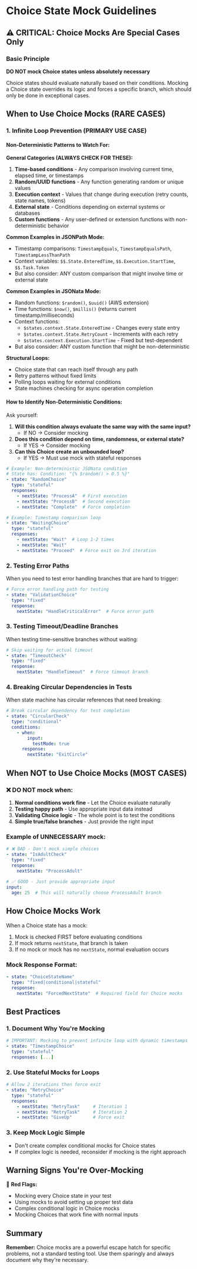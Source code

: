 # Choice State Mock Guidelines

## ⚠️ CRITICAL: Choice Mocks Are Special Cases Only

### Basic Principle
**DO NOT mock Choice states unless absolutely necessary**

Choice states should evaluate naturally based on their conditions. Mocking a Choice state overrides its logic and forces a specific branch, which should only be done in exceptional cases.

## When to Use Choice Mocks (RARE CASES)

### 1. Infinite Loop Prevention (PRIMARY USE CASE)

#### Non-Deterministic Patterns to Watch For:

**General Categories (ALWAYS CHECK FOR THESE):**
1. **Time-based conditions** - Any comparison involving current time, elapsed time, or timestamps
2. **Random/UUID functions** - Any function generating random or unique values
3. **Execution context** - Values that change during execution (retry counts, state names, tokens)
4. **External state** - Conditions depending on external systems or databases
5. **Custom functions** - Any user-defined or extension functions with non-deterministic behavior

**Common Examples in JSONPath Mode:**
- Timestamp comparisons: `TimestampEquals`, `TimestampEqualsPath`, `TimestampLessThanPath`
- Context variables: `$$.State.EnteredTime`, `$$.Execution.StartTime`, `$$.Task.Token`
- But also consider: ANY custom comparison that might involve time or external state

**Common Examples in JSONata Mode:**
- Random functions: `$random()`, `$uuid()` (AWS extension)
- Time functions: `$now()`, `$millis()` (returns current timestamp/milliseconds)
- Context functions: 
  - `$states.context.State.EnteredTime` - Changes every state entry
  - `$states.context.State.RetryCount` - Increments with each retry
  - `$states.context.Execution.StartTime` - Fixed but test-dependent
- But also consider: ANY custom function that might be non-deterministic

**Structural Loops:**
- Choice state that can reach itself through any path
- Retry patterns without fixed limits
- Polling loops waiting for external conditions
- State machines checking for async operation completion

#### How to Identify Non-Deterministic Conditions:

Ask yourself:
1. **Will this condition always evaluate the same way with the same input?**
   - If NO → Consider mocking
2. **Does this condition depend on time, randomness, or external state?**
   - If YES → Consider mocking
3. **Can this Choice create an unbounded loop?**
   - If YES → Must use mock with stateful responses

```yaml
# Example: Non-deterministic JSONata condition
# State has: Condition: "{% $random() > 0.5 %}"
- state: "RandomChoice"
  type: "stateful"
  responses:
    - nextState: "ProcessA"  # First execution
    - nextState: "ProcessB"  # Second execution
    - nextState: "Complete"  # Force completion

# Example: Timestamp comparison loop
- state: "WaitingChoice"
  type: "stateful"
  responses:
    - nextState: "Wait"  # Loop 1-2 times
    - nextState: "Wait"  
    - nextState: "Proceed"  # Force exit on 3rd iteration
```

### 2. Testing Error Paths
When you need to test error handling branches that are hard to trigger:

```yaml
# Force error handling path for testing
- state: "ValidationChoice"
  type: "fixed"
  response:
    nextState: "HandleCriticalError"  # Force error path
```

### 3. Testing Timeout/Deadline Branches
When testing time-sensitive branches without waiting:

```yaml
# Skip waiting for actual timeout
- state: "TimeoutCheck"
  type: "fixed"
  response:
    nextState: "HandleTimeout"  # Force timeout branch
```

### 4. Breaking Circular Dependencies in Tests
When state machine has circular references that need breaking:

```yaml
# Break circular dependency for test completion
- state: "CircularCheck"
  type: "conditional"
  conditions:
    - when:
        input:
          testMode: true
      response:
        nextState: "ExitCircle"
```

## When NOT to Use Choice Mocks (MOST CASES)

### ❌ DO NOT mock when:
1. **Normal conditions work fine** - Let the Choice evaluate naturally
2. **Testing happy path** - Use appropriate input data instead
3. **Validating Choice logic** - The whole point is to test the conditions
4. **Simple true/false branches** - Just provide the right input

### Example of UNNECESSARY mock:
```yaml
# ❌ BAD - Don't mock simple choices
- state: "IsAdultCheck"
  type: "fixed"
  response:
    nextState: "ProcessAdult"
    
# ✅ GOOD - Just provide appropriate input
input:
  age: 25  # This will naturally choose ProcessAdult branch
```

## How Choice Mocks Work

When a Choice state has a mock:
1. Mock is checked FIRST before evaluating conditions
2. If mock returns `nextState`, that branch is taken
3. If no mock or mock has no `nextState`, normal evaluation occurs

### Mock Response Format:
```yaml
- state: "ChoiceStateName"
  type: "fixed|conditional|stateful"
  response:
    nextState: "ForcedNextState"  # Required field for Choice mocks
```

## Best Practices

### 1. Document Why You're Mocking
```yaml
# IMPORTANT: Mocking to prevent infinite loop with dynamic timestamps
- state: "TimestampChoice"
  type: "stateful"
  responses: [...]
```

### 2. Use Stateful Mocks for Loops
```yaml
# Allow 2 iterations then force exit
- state: "RetryChoice"
  type: "stateful"
  responses:
    - nextState: "RetryTask"     # Iteration 1
    - nextState: "RetryTask"     # Iteration 2
    - nextState: "GiveUp"        # Force exit
```

### 3. Keep Mock Logic Simple
- Don't create complex conditional mocks for Choice states
- If complex logic is needed, reconsider if mocking is the right approach

## Warning Signs You're Over-Mocking

🚨 **Red Flags:**
- Mocking every Choice state in your test
- Using mocks to avoid setting up proper test data
- Complex conditional logic in Choice mocks
- Mocking Choices that work fine with normal inputs

## Summary

**Remember:** Choice mocks are a powerful escape hatch for specific problems, not a standard testing tool. Use them sparingly and always document why they're necessary.